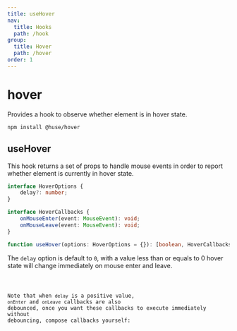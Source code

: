 ```yaml
---
title: useHover
nav:
  title: Hooks
  path: /hook
group:
  title: Hover
  path: /hover
order: 1
---
```


# hover

Provides a hook to observe whether element is in hover state.

```shell
npm install @huse/hover
```

## useHover

This hook returns a set of props to handle mouse events in order to report whether element is currently in hover state.

```typescript
interface HoverOptions {
    delay?: number;
}

interface HoverCallbacks {
    onMouseEnter(event: MouseEvent): void;
    onMouseLeave(event: MouseEvent): void;
}

function useHover(options: HoverOptions = {}): [boolean, HoverCallbacks]
```

The `delay` option is default to `0`, with a value less than or equals to 0 hover state will change immediately on mouse enter and leave.

<code src='./demo/useHover.tsx'>

Note that when `delay` is a positive value, `onEnter` and `onLeave` callbacks are also debounced,
once you want these callbacks to execute immediately without debouncing, compose callbacks yourself:

<code src='./demo/useHover2.tsx'>
